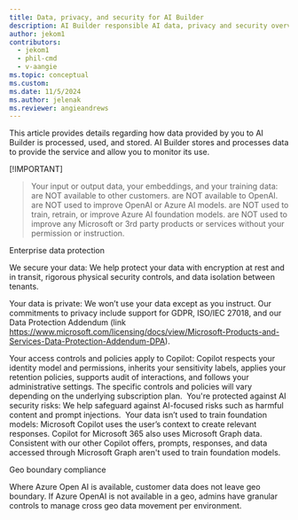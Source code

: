 ```yaml
---
title: Data, privacy, and security for AI Builder
description: AI Builder responsible AI data, privacy and security overview
author: jekom1
contributors: 
  - jekom1
  - phil-cmd
  - v-aangie
ms.topic: conceptual
ms.custom: 
ms.date: 11/5/2024
ms.author: jelenak
ms.reviewer: angieandrews
---
```


This article provides details regarding how data provided by you to AI Builder is processed, used, and stored. AI Builder stores and processes data to provide the service and allow you to monitor its use. 

[!IMPORTANT]
> Your input or output data, your embeddings, and your training data:
> are NOT available to other customers.
> are NOT available to OpenAI.
> are NOT used to improve OpenAI or Azure AI models.
> are NOT used to train, retrain, or improve Azure AI foundation models.
> are NOT used to improve any Microsoft or 3rd party products or services without your permission or instruction.

Enterprise data protection

We secure your data: We help protect your data with encryption at rest and in transit, rigorous physical security controls, and data isolation between tenants.​

Your data is private: We won’t use your data except as you instruct. Our commitments to privacy include support for GDPR, ISO/IEC 27018, and our Data Protection Addendum (link https://www.microsoft.com/licensing/docs/view/Microsoft-Products-and-Services-Data-Protection-Addendum-DPA).​

Your access controls and policies apply to Copilot: Copilot respects your identity model and permissions, inherits your sensitivity labels, applies your retention policies, supports audit of interactions, and follows your administrative settings. The specific controls and policies will vary depending on the underlying subscription plan.​
​
You're protected against AI security risks: We help safeguard against AI-focused risks such as harmful content and prompt injections.​
​
Your data isn’t used to train foundation models: Microsoft Copilot uses the user’s context to create relevant responses. Copilot for Microsoft 365 also uses Microsoft Graph data. Consistent with our other Copilot offers, prompts, responses, and data accessed through Microsoft Graph aren't used to train foundation models.​

Geo boundary compliance

Where Azure Open AI is available, customer data does not leave geo boundary.​
If Azure OpenAI is not available in a geo, admins have granular controls to manage cross geo data movement per environment.​
